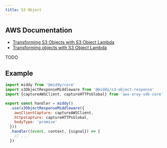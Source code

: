 ```yaml
---
title: S3 Object
---
```


## AWS Documentation

- [Transforming S3 Objects with S3 Object Lambda](https://docs.aws.amazon.com/lambda/latest/dg/with-s3.html)
- [Transforming objects with S3 Object Lambda](https://docs.aws.amazon.com/AmazonS3/latest/userguide/transforming-objects.html)

TODO

## Example

```javascript
import middy from '@middy/core'
import s3ObjectResponseMiddleware from '@middy/s3-object-response'
import {captureAWSClient, captureHTTPsGlobal} from 'aws-xray-sdk-core'

export const handler = middy()
  .use(s3ObjectResponseMiddleware({
    awsClientCapture: captureAWSClient,
    httpsCapture: captureHTTPsGlobal,
    bodyType: 'promise'
  }))
  .handler((event, context, {signal}) => {
    // ...
  })
```
